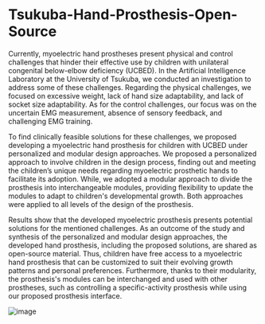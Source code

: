 # Tsukuba-Hand-Prosthesis-Open-Source

Currently, myoelectric hand prostheses present physical and control challenges that hinder their effective use by children with unilateral congenital below-elbow deficiency (UCBED).
In the Artificial Intelligence Laboratory at the University of Tsukuba, we conducted an investigation to address some of these challenges. 
Regarding the physical challenges, we focused on excessive weight, lack of hand size adaptability, and lack of socket size adaptability.
As for the control challenges, our focus was on the uncertain EMG measurement, absence of sensory feedback, and challenging EMG training.

To find clinically feasible solutions for these challenges, we proposed developing a myoelectric hand prosthesis for children with UCBED under personalized and modular design approaches.
We proposed a personalized approach to involve children in the design process, finding out and meeting the children’s unique needs regarding myoelectric prosthetic hands to facilitate its adoption.
While, we adopted a modular approach to divide the prosthesis into interchangeable modules, providing flexibility to update the modules to adapt to children's developmental growth.
Both approaches were applied to all levels of the design of the prosthesis.

Results show that the developed myoelectric prosthesis presents potential solutions for the mentioned challenges.
As an outcome of the study and synthesis of the personalized and modular design approaches, the developed hand prosthesis, including the proposed solutions, are shared as open-source material. 
Thus, children have free access to a myoelectric hand prosthesis that can be customized to suit their evolving growth patterns and personal preferences.
Furthermore, thanks to their modularity, the prosthesis's modules can be interchanged and used with other prostheses, such as controlling a specific-activity prosthesis while using our proposed prosthesis interface.

  ![image](https://github.com/AILab-UniversityofTsukuba/Tsukuba-Open-Source-Hand-Prosthesis/assets/155613164/6707168b-2d95-440d-9ff4-2dc7bc5124bc)

